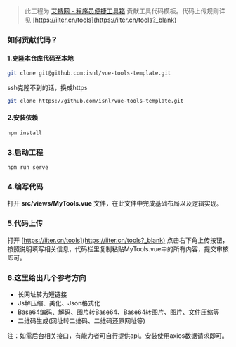 > 此工程为 [艾特网 - 程序员便捷工具箱](https://iiter.cn/tools?_blank) 贡献工具代码模板。代码上传规则详见 [https://iiter.cn/tools](https://iiter.cn/tools?_blank)

> 

### 如何贡献代码？

#### 1.克隆本仓库代码至本地
```bash
git clone git@github.com:isnl/vue-tools-template.git
```
ssh克隆不到的话，换成https
```bash
git clone https://github.com/isnl/vue-tools-template.git
```

#### 2.安装依赖
```bash
npm install
```

### 3.启动工程
```bash
npm run serve
```

### 4.编写代码
打开 **src/views/MyTools.vue** 文件，在此文件中完成基础布局以及逻辑实现。

### 5.代码上传
打开 [https://iiter.cn/tools](https://iiter.cn/tools?_blank) 点击右下角上传按钮，按照说明填写相关信息，代码栏里复制粘贴MyTools.vue中的所有内容，提交审核即可。


### 6.这里给出几个参考方向
- 长网址转为短链接
- Js解压缩、美化、Json格式化
- Base64编码、解码、图片转Base64、Base64转图片、图片、文件压缩等
- 二维码生成(网址转二维码、二维码还原网址等)

注：如需后台相关接口，有能力者可自行提供api。安装使用axios数据请求即可。
